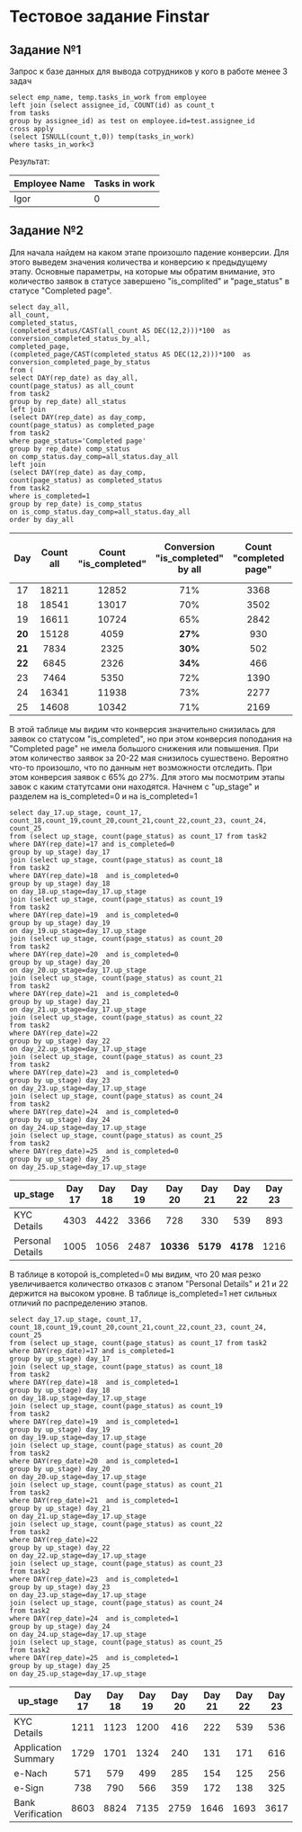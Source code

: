 # Тестовое задание Finstar

## Задание №1

Запрос к базе данных для вывода сотрудников у кого в работе менее 3 задач
```
select emp_name, temp.tasks_in_work from employee
left join (select assignee_id, COUNT(id) as count_t
from tasks
group by assignee_id) as test on employee.id=test.assignee_id
cross apply
(select ISNULL(count_t,0)) temp(tasks_in_work)
where tasks_in_work<3
```
Результат:

| Employee Name | Tasks in work |
| ------------- | ------------- |
| Igor  | 0  |

## Задание №2

Для начала найдем на каком этапе произошло падение конверсии. Для этого выведем значения количества и конверсию к предыдущему этапу. Основные параметры, на которые мы обратим внимание, это количество заявок в статусе  завершено "is_complited" и "page_status" в статусе "Completed page". 

```
select day_all, 
all_count,
completed_status,
(completed_status/CAST(all_count AS DEC(12,2)))*100  as conversion_completed_status_by_all,
completed_page,
(completed_page/CAST(completed_status AS DEC(12,2)))*100  as conversion_completed_page_by_status
from (
select DAY(rep_date) as day_all, 
count(page_status) as all_count 
from task2
group by rep_date) all_status
left join 
(select DAY(rep_date) as day_comp, 
count(page_status) as completed_page 
from task2
where page_status='Completed page'
group by rep_date) comp_status 
on comp_status.day_comp=all_status.day_all
left join 
(select DAY(rep_date) as day_comp, 
count(page_status) as completed_status 
from task2
where is_completed=1
group by rep_date) is_comp_status
on is_comp_status.day_comp=all_status.day_all
order by day_all
```

| Day | Count all | Count "is_completed" | Conversion "is_completed" by all | Count "completed page" | Conversion "Completed page by status" |
| :-: | :-------: | :------------------: | :------------------------------: | :------------: | :---------------------------------: |
| 17 | 18211 | 12852 | 71% | 3368 | 26% |
| 18 | 18541 | 13017 | 70% | 3502 | 27% |
| 19 | 16611 | 10724 | 65% | 2842 | 27% |
| **20** | 15128 | 4059 | **27%** | 930 | 23% |
| **21** | 7834 | 2325 | **30%** | 502 | 22% |
| **22** | 6845 | 2326 | **34%** | 466 | 20% |
| 23 | 7464 | 5350 | 72% | 1390 | 26% |
| 24 | 16341 | 11938 | 73% | 2277 | 19% |
| 25 | 14608 | 10342 | 71% | 2169 | 21% |

В этой таблице мы видим что конверсия значительно снизилась для заявок со статусом "is_completed", но при этом конверсия поподания на "Completed page" не имела большого снижения или повышения. При этом количество заявок за 20-22 мая снизилось сушествено. Вероятно что-то произошло, что по данным нет возможности отследить. При этом конверсия заявок с 65% до 27%. Для этого мы посмотрим этапы завок с каким статутсами они находятся. Начнем с "up_stage" и разделем на is_completed=0 и на is_completed=1

```
select day_17.up_stage, count_17, count_18,count_19,count_20,count_21,count_22,count_23, count_24, count_25
from (select up_stage, count(page_status) as count_17 from task2
where DAY(rep_date)=17 and is_completed=0
group by up_stage) day_17
join (select up_stage, count(page_status) as count_18 
from task2
where DAY(rep_date)=18  and is_completed=0
group by up_stage) day_18
on day_18.up_stage=day_17.up_stage
join (select up_stage, count(page_status) as count_19 
from task2
where DAY(rep_date)=19  and is_completed=0
group by up_stage) day_19
on day_19.up_stage=day_17.up_stage
join (select up_stage, count(page_status) as count_20 
from task2
where DAY(rep_date)=20  and is_completed=0
group by up_stage) day_20
on day_20.up_stage=day_17.up_stage
join (select up_stage, count(page_status) as count_21 
from task2
where DAY(rep_date)=21  and is_completed=0
group by up_stage) day_21
on day_21.up_stage=day_17.up_stage
join (select up_stage, count(page_status) as count_22
from task2
where DAY(rep_date)=22
group by up_stage) day_22
on day_22.up_stage=day_17.up_stage
join (select up_stage, count(page_status) as count_23
from task2
where DAY(rep_date)=23  and is_completed=0
group by up_stage) day_23
on day_23.up_stage=day_17.up_stage
join (select up_stage, count(page_status) as count_24
from task2
where DAY(rep_date)=24  and is_completed=0
group by up_stage) day_24
on day_24.up_stage=day_17.up_stage
join (select up_stage, count(page_status) as count_25
from task2
where DAY(rep_date)=25  and is_completed=0
group by up_stage) day_25
on day_25.up_stage=day_17.up_stage
```

| up_stage | Day 17 | Day 18 | Day 19 | Day 20 | Day 21 | Day 22 | Day 23 | Day 24 | Day 25 |
| -------- | :----: | :----: | :----: | :----: | :----: | :----: | :----: | :----: | :----: |
| KYC Details | 4303 | 4422 | 3366 | 728 | 330 | 539 | 893 | 3640 | 3518 |
| Personal Details | 1005 | 1056 | 2487 | **10336** | **5179** | **4178** | 1216 | 747 | 748 |

В таблице в которой is_completed=0 мы видим, что 20 мая резко увеличивается количество отказов с этапом "Personal Details" и 21 и 22 держится на высоком уровне. 
В таблице is_completed=1 нет сильных отличий по распределению этапов.

```
select day_17.up_stage, count_17, count_18,count_19,count_20,count_21,count_22,count_23, count_24, count_25
from (select up_stage, count(page_status) as count_17 from task2
where DAY(rep_date)=17 and is_completed=1
group by up_stage) day_17
join (select up_stage, count(page_status) as count_18 
from task2
where DAY(rep_date)=18  and is_completed=1
group by up_stage) day_18
on day_18.up_stage=day_17.up_stage
join (select up_stage, count(page_status) as count_19 
from task2
where DAY(rep_date)=19  and is_completed=1
group by up_stage) day_19
on day_19.up_stage=day_17.up_stage
join (select up_stage, count(page_status) as count_20 
from task2
where DAY(rep_date)=20  and is_completed=1
group by up_stage) day_20
on day_20.up_stage=day_17.up_stage
join (select up_stage, count(page_status) as count_21 
from task2
where DAY(rep_date)=21  and is_completed=1
group by up_stage) day_21
on day_21.up_stage=day_17.up_stage
join (select up_stage, count(page_status) as count_22
from task2
where DAY(rep_date)=22
group by up_stage) day_22
on day_22.up_stage=day_17.up_stage
join (select up_stage, count(page_status) as count_23
from task2
where DAY(rep_date)=23  and is_completed=1
group by up_stage) day_23
on day_23.up_stage=day_17.up_stage
join (select up_stage, count(page_status) as count_24
from task2
where DAY(rep_date)=24  and is_completed=1
group by up_stage) day_24
on day_24.up_stage=day_17.up_stage
join (select up_stage, count(page_status) as count_25
from task2
where DAY(rep_date)=25  and is_completed=1
group by up_stage) day_25
on day_25.up_stage=day_17.up_stage
```

| up_stage | Day 17 | Day 18 | Day 19 | Day 20 | Day 21 | Day 22 | Day 23 | Day 24 | Day 25 |
| -------- | :----: | :----: | :----: | :----: | :----: | :----: | :----: | :----: | :----: |
| KYC Details | 1211 | 1123 | 1200 | 416 | 222 | 539 | 536 | 1242 | 1331 |
| Application Summary | 1729 | 1701 | 1324 | 240 | 131 | 171 | 616 | 631 | 493 |
| e-Nach | 571 | 579 | 499 | 285 | 154 | 125 | 256 | 820 | 733 |
| e-Sign | 738 | 790 | 566 | 359 | 172 | 138 | 325 | 850 | 695 |
| Bank Verification | 8603 | 8824 | 7135 | 2759 | 1646 | 1693 | 3617 | 8395 | 7090 |


